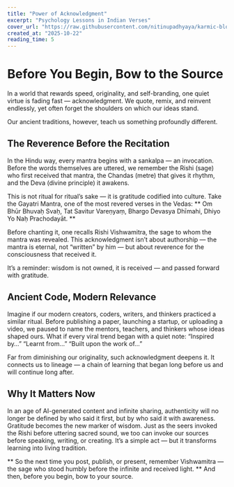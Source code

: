 ```yaml
---
title: "Power of Acknowledgment"
excerpt: "Psychology Lessons in Indian Verses"
cover_url: "https://raw.githubusercontent.com/nitinupadhyaya/karmic-blog-content/main/blogs/Bowing.png"
created_at: "2025-10-22"
reading_time: 5 
---
```


# Before You Begin, Bow to the Source

In a world that rewards speed, originality, and self-branding, one quiet virtue is fading fast — acknowledgment.
We quote, remix, and reinvent endlessly, yet often forget the shoulders on which our ideas stand.  

Our ancient traditions, however, teach us something profoundly different.   

## The Reverence Before the Recitation

In the Hindu way, every mantra begins with a sankalpa — an invocation. Before the words themselves are uttered, we remember the Rishi (sage) who first received that mantra, the Chandas (metre) that gives it rhythm, and the Deva (divine principle) it awakens.  

This is not ritual for ritual’s sake — it is gratitude codified into culture.
Take the Gayatri Mantra, one of the most revered verses in the Vedas:
** Om Bhūr Bhuvaḥ Svaḥ,
Tat Savitur Vareṇyaṃ,
Bhargo Devasya Dhīmahi,
Dhiyo Yo Naḥ Prachodayāt. **

Before chanting it, one recalls Rishi Vishwamitra, the sage to whom the mantra was revealed. This acknowledgment isn’t about authorship — the mantra is eternal, not “written” by him — but about reverence for the consciousness that received it.

It’s a reminder: wisdom is not owned, it is received — and passed forward with gratitude.

## Ancient Code, Modern Relevance

Imagine if our modern creators, coders, writers, and thinkers practiced a similar ritual.
Before publishing a paper, launching a startup, or uploading a video, we paused to name the mentors, teachers, and thinkers whose ideas shaped ours.
What if every viral trend began with a quiet note:
“Inspired by…”
“Learnt from…”
“Built upon the work of…”

Far from diminishing our originality, such acknowledgment deepens it. It connects us to lineage — a chain of learning that began long before us and will continue long after.

## Why It Matters Now
In an age of AI-generated content and infinite sharing, authenticity will no longer be defined by who said it first, but by who said it with awareness.
Gratitude becomes the new marker of wisdom. Just as the seers invoked the Rishi before uttering sacred sound, we too can invoke our sources before speaking, writing, or creating. It’s a simple act — but it transforms learning into living tradition.

** So the next time you post, publish, or present, remember Vishwamitra — the sage who stood humbly before the infinite and received light. **
And then, before you begin, bow to your source.

